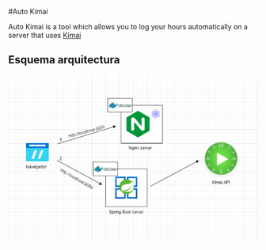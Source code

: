 #Auto Kimai

Auto Kimai is a tool which allows you to log your hours automatically on a server that uses [Kimai](https://github.com/kevinpapst/kimai2)

## Esquema arquitectura

![Arquitectura](./doc/EsquemaArquitectura.PNG)